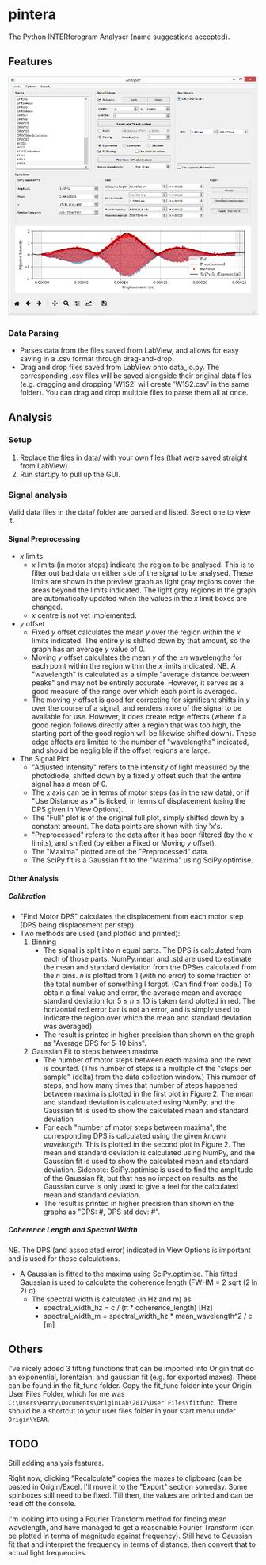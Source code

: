 # pintera

The Python INTERferogram Analyser (name suggestions accepted).

## Features

<p align="center">
  <img width="505" height="481" src="https://github.com/twobackfromtheend/pintera/raw/master/gui_example.png">
</p>

### Data Parsing
- Parses data from the files saved from LabView, and allows for easy saving in a .csv format through drag-and-drop.
- Drag and drop files saved from LabView onto data_io.py. The corresponding .csv files will be saved alongside their original data files (e.g. dragging and dropping 'W1S2' will create 'W1S2.csv' in the same folder). You can drag and drop multiple files to parse them all at once.

## Analysis
### Setup
1. Replace the files in data/ with your own files (that were saved straight from LabView).
2. Run start.py to pull up the GUI.

### Signal analysis
Valid data files in the data/ folder are parsed and listed. Select one to view it.
 
 #### Signal Preprocessing
 
 - *x* limits
	- *x* limits (in motor steps) indicate the region to be analysed. This is to filter out bad data on either side of the signal to be analysed. These limits are shown in the preview graph as light gray regions cover the areas beyond the limits indicated. The light gray regions in the graph are automatically updated when the values in the *x* limit boxes are changed.
	- *x* centre is not yet implemented.
- *y* offset
	- Fixed *y* offset calculates the mean *y* over the region within the *x* limits indicated. The entire *y* is shifted down by that amount, so the graph has an average *y* value of 0.
	- Moving *y* offset calculates the mean *y* of the ±*n* wavelengths for each point within the region within the *x* limits indicated. NB. A "wavelength" is calculated as a simple "average distance between peaks" and may not be entirely accurate. However, it serves as a good measure of the range over which each point is averaged.
	- The moving *y* offset is good for correcting for significant shifts in *y* over the course of a signal, and renders more of the signal to be available for use. However, it does create edge effects (where if a good region follows directly after a region that was too high, the starting part of the good region will be likewise shifted down). These edge effects are limited to the number of "wavelengths" indicated, and should be negligible if the offset regions are large.
- The Signal Plot
	- "Adjusted Intensity" refers to the intensity of light measured by the photodiode, shifted down by a fixed *y* offset such that the entire signal has a mean of 0.
	- The *x* axis can be in terms of motor steps (as in the raw data), or if "Use Distance as x" is ticked, in terms of displacement (using the DPS given in View Options).
	- The "Full" plot is of the original full plot, simply shifted down by a constant amount. The data points are shown with tiny 'x's.
	- "Preprocessed" refers to the data after it has been filtered (by the *x* limits), and shifted (by either a Fixed or Moving *y* offset).
	- The "Maxima" plotted are of the "Preprocessed" data.
	- The SciPy fit is a Gaussian fit to the "Maxima" using SciPy.optimise.

#### Other Analysis

##### Calibration
- "Find Motor DPS" calculates the displacement from each motor step (DPS being displacement per step).
- Two methods are used (and plotted and printed):
	1. Binning
		- The signal is split into *n* equal parts. The DPS is calculated from each of those parts. NumPy.mean and .std are used to estimate the mean and standard deviation from the DPSes calculated from the *n* bins. *n* is plotted from 1 (with no error) to some fraction of the total number of something I forgot. (Can find from code.) To obtain a final value and error, the average mean and average standard deviation for 5 ≤ *n* ≤ 10 is taken (and plotted in red. The horizontal red error bar is not an error, and is simply used to indicate the region over which the mean and standard deviation was averaged). 
		- The result is printed in higher precision than shown on the graph as "Average DPS for 5-10 bins".
	2.  Gaussian Fit to steps between maxima
		- The number of motor steps between each maxima and the next is counted. (This number of steps is a multiple of the "steps per sample" (delta) from the data collection window.) This number of steps, and how many times that number of steps happened between maxima is plotted in the first plot in Figure 2. The mean and standard deviation is calculated using NumPy, and the Gaussian fit is used to show the calculated mean and standard deviation
		- For each "number of motor steps between maxima", the corresponding DPS is calculated using the given *known wavelength*. This is plotted in the second plot in Figure 2. The mean and standard deviation is calculated using NumPy, and the Gaussian fit is used to show the calculated mean and standard deviation. Sidenote: SciPy.optimise is used to find the amplitude of the Gaussian fit, but that has no impact on results, as the Gaussian curve is only used to give a feel for the calculated mean and standard deviation.
		- The result is printed in higher precision than shown on the graphs as "DPS: #, DPS std dev: #".

##### Coherence Length and Spectral Width
NB. The DPS (and associated error) indicated in View Options is important and is used for these calculations.

- A Gaussian is fitted to the maxima using SciPy.optimise. This fitted Gaussian is used to calculate the coherence length (FWHM = 2 sqrt (2 ln 2) σ).
	- The spectral width is calculated (in Hz and m) as 
		- spectral_width_hz = c / (π * coherence_length) [Hz]
		- spectral_width_m = spectral_width_hz * mean_wavelength^2 / c [m]


## Others
I've nicely added 3 fitting functions that can be imported into Origin that do an exponential, lorentzian, and gaussian fit (e.g. for exported maxes). These can be found in the fit_func folder. Copy the fit_func folder into your Origin User Files Folder, which for me was `C:\Users\Harry\Documents\OriginLab\2017\User Files\fitfunc`. There should be a shortcut to your user files folder in your start menu under `Origin\YEAR`.

## TODO
Still adding analysis features.

Right now, clicking "Recalculate" copies the maxes to clipboard (can be pasted in Origin/Excel. I'll move it to the "Export" section someday. Some spinboxes still need to be fixed. Till then, the values are printed and can be read off the console.

I'm looking into using a Fourier Transform method for finding mean wavelength, and have managed to get a reasonable Fourier Transform (can be plotted in terms of magnitude against frequency). Still have to Gaussian fit that and interpret the frequency in terms of distance, then convert that to actual light frequencies.
